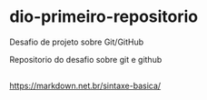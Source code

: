 # dio-primeiro-repositorio
Desafio de projeto sobre Git/GitHub

Repositorio do desafio sobre git e github


##
https://markdown.net.br/sintaxe-basica/
